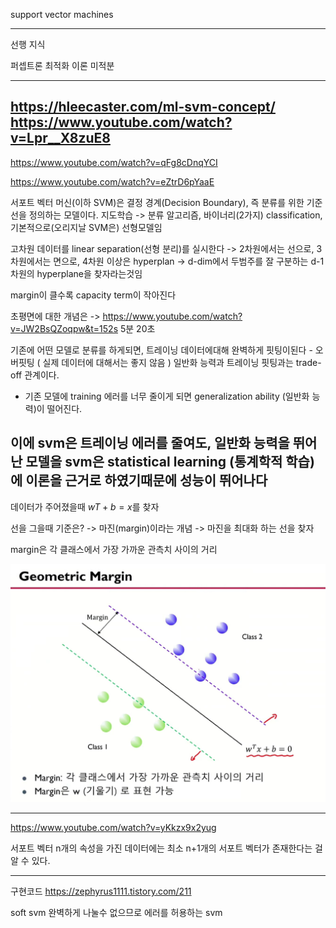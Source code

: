 support vector machines

--------------
선행 지식

퍼셉트론
최적화 이론
미적분


----------------------------
https://hleecaster.com/ml-svm-concept/
https://www.youtube.com/watch?v=Lpr__X8zuE8
----------------------------------
https://www.youtube.com/watch?v=qFg8cDnqYCI

https://www.youtube.com/watch?v=eZtrD6pYaaE

서포트 벡터 머신(이하 SVM)은 결정 경계(Decision Boundary), 즉 분류를 위한 기준 선을 정의하는 모델이다. 지도학습
-> 분류 알고리즘, 바이너리(2가지) classification, 기본적으로(오리지날 SVM은) 선형모델임


고차원 데이터를 linear separation(선형 분리)를 실시한다
-> 2차원에서는 선으로, 3차원에서는 면으로, 4차원 이상은 hyperplan
-> d-dim에서 두범주를 잘 구분하는 d-1차원의 hyperplane을 찾자라는것임

margin이 클수록 capacity term이 작아진다


초평면에 대한 개념은 
-> https://www.youtube.com/watch?v=JW2BsQZoqpw&t=152s 
5분 20초


기존에 어떤 모델로 분류를 하게되면, 트레이닝 데이터에대해 완벽하게 핏팅이된다 - 오버핏팅 ( 실제 데이터에 대해서는 좋지 않음 )
일반화 능력과 트레이닝 핏팅과는 trade-off 관계이다.
- 기존 모델에 training 에러를 너무 줄이게 되면 generalization ability (일반화 능력)이 떨어진다.



 
이에 svm은 트레이닝 에러를 줄여도, 일반화 능력을 뛰어난 모델을  svm은 statistical learning (통계학적 학습)에 이론을 근거로 하였기때문에 성능이 뛰어나다
----------------------------------
데이터가 주어졌을때
$wT + b = x$를 찾자

선을 그을때 기준은? -> 마진(margin)이라는 개념
-> 마진을 최대화 하는 선을 찾자

margin은 각 클래스에서 가장 가까운 관측치 사이의 거리

![](../../%EC%9D%B4%EB%AF%B8%EC%A7%80/%EB%A8%B8%EC%8B%A0%EB%9F%AC%EB%8B%9D/Screenshot%20from%202022-08-26%2008-53-23.png)

--------------
https://www.youtube.com/watch?v=yKkzx9x2yug

서포트 벡터
n개의 속성을 가진 데이터에는 최소 n+1개의 서포트 벡터가 존재한다는 걸 알 수 있다.




--------------------------
구현코드
https://zephyrus1111.tistory.com/211


soft svm
완벽하게 나눌수 없으므로 에러를 허용하는 svm






















